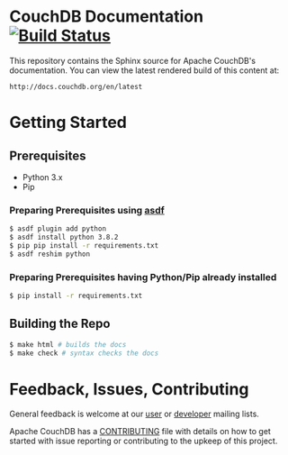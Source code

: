# CouchDB Documentation [![Build Status](https://travis-ci.org/apache/couchdb-documentation.svg?branch=master)](https://travis-ci.org/apache/couchdb-documentation)

This repository contains the Sphinx source for Apache CouchDB's documentation.
You can view the latest rendered build of this content at:

    http://docs.couchdb.org/en/latest

# Getting Started

## Prerequisites

- Python 3.x
- Pip

### Preparing Prerequisites using [asdf](https://asdf-vm.com/#/)

```sh
$ asdf plugin add python
$ asdf install python 3.8.2
$ pip pip install -r requirements.txt
$ asdf reshim python
```
### Preparing Prerequisites having Python/Pip already installed

```sh
$ pip install -r requirements.txt
```

## Building the Repo

```sh
$ make html # builds the docs
$ make check # syntax checks the docs
```

# Feedback, Issues, Contributing

General feedback is welcome at our [user][1] or [developer][2] mailing lists.

Apache CouchDB has a [CONTRIBUTING][3] file with details on how to get started
with issue reporting or contributing to the upkeep of this project.

[1]: http://mail-archives.apache.org/mod_mbox/couchdb-user/
[2]: http://mail-archives.apache.org/mod_mbox/couchdb-dev/
[3]: https://github.com/apache/couchdb/blob/master/CONTRIBUTING.md


